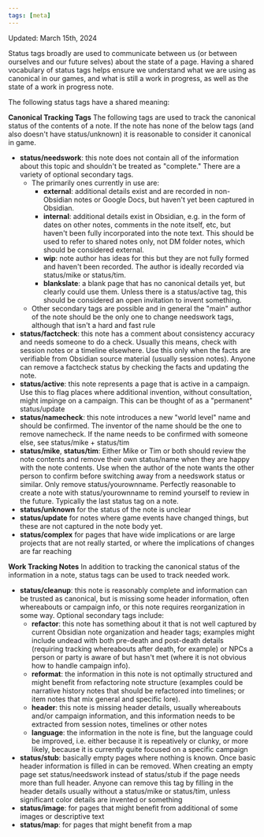 ```yaml
---
tags: [meta]
---
```


Updated: March 15th, 2024

Status tags broadly are used to communicate between us (or between ourselves and our future selves) about the state of a page. Having a shared vocabulary of status tags helps ensure we understand what we are using as canonical in our games, and what is still a work in progress, as well as the state of a work in progress note.

The following status tags have a shared meaning:

**Canonical Tracking Tags**
The following tags are used to track the canonical status of the contents of a note. If the note has none of the below tags (and also doesn't have status/unknown) it is reasonable to consider it canonical in game.

- **status/needswork**: this note does not contain all of the information about this topic and shouldn't be treated as "complete." There are a variety of optional secondary tags. 
	- The primarily ones currently in use are:
		- **external**: additional details exist and are recorded in non-Obsidian notes or Google Docs, but haven't yet been captured in Obsidian. 
		- **internal**: additional details exist in Obsidian, e.g. in the form of dates on other notes, comments in the note itself, etc, but haven't been fully incorporated into the note text. This should be used to refer to shared notes only, not DM folder notes, which should be considered external.
		- **wip**: note author has ideas for this but they are not fully formed and haven't been recorded. The author is ideally recorded via status/mike or status/tim.
		- **blankslate**: a blank page that has no canonical details yet, but clearly could use them. Unless there is a status/active tag, this should be considered an open invitation to invent something.
	- Other secondary tags are possible and in general the "main" author of the note should be the only one to change needswork tags, although that isn't a hard and fast rule
- **status/factcheck**: this note has a comment about consistency accuracy and needs someone to do a check. Usually this means, check with session notes or a timeline elsewhere. Use this only when the facts are verifiable from Obsidian source material (usually session notes). Anyone can remove a factcheck status by checking the facts and updating the note.
- **status/active**: this note represents a page that is active in a campaign. Use this to flag places where additional invention, without consultation, might impinge on a campaign. This can be thought of as a "permanent" status/update
- **status/namecheck**: this note introduces a new "world level" name and should be confirmed. The inventor of the name should be the one to remove namecheck. If the name needs to be confirmed with someone else, see status/mike + status/tim
- **status/mike**, **status/tim**: Either Mike or Tim or both should review the note contents and remove their own status/name when they are happy with the note contents. Use when the author of the note wants the other person to confirm before switching away from a needswork status or similar. Only remove status/yourownname. Perfectly reasonable to create a note with status/yourownname to remind yourself to review in the future. Typically the last status tag on a note.
- **status/unknown** for the status of the note is unclear
- **status/update** for notes where game events have changed things, but these are not captured in the note body yet.
- **status/complex** for pages that have wide implications or are large projects that are not really started, or where the implications of changes are far reaching

**Work Tracking Notes**
In addition to tracking the canonical status of the information in a note, status tags can be used to track needed work. 

- **status/cleanup**: this note is reasonably complete and information can be trusted as canonical, but is missing some header information, often whereabouts or campaign info, or this note requires reorganization in some way. Optional secondary tags include:
	- **refactor**: this note has something about it that is not well captured by current Obsidian note organization and header tags; examples might include undead with both pre-death and post-death details (requiring tracking whereabouts after death, for example) or NPCs a person or party is aware of but hasn't met (where it is not obvious how to handle campaign info). 
	- **reformat**: the information in this note is not optimally structured and might benefit from refactoring note structure (examples could be narrative history notes that should be refactored into timelines; or item notes that mix general and specific lore). 
	- **header**: this note is missing header details, usually whereabouts and/or campaign information, and this information needs to be extracted from session notes, timelines or other notes
	- **language**: the information in the note is fine, but the language could be improved, i.e. either because it is repeatively or clunky, or more likely, because it is currently quite focused on a specific campaign
- **status/stub**: basically empty pages where nothing is known. Once basic header information is filled in can be removed. When creating an empty page set status/needswork instead of status/stub if the page needs more than full header. Anyone can remove this tag by filling in the header details usually without a status/mike or status/tim, unless significant color details are invented or something
- **status/image**: for pages that might benefit from additional of some images or descriptive text
- **status/map**: for pages that might benefit from a map

